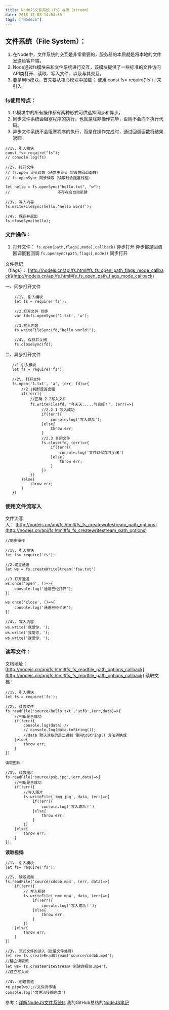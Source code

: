 ```yaml
---
title: NodeJS文件系统（fs）与流（stream）
date: 2018-11-08 14:04:55
tags: ["NodeJS"]
---
```


## **文件系统（File System）：**

1.  在Node中，文件系统的交互是非常重要的，服务器的本质就是将本地的文件发送给客户端，
2.  Node通过fs模块来和文件系统进行交互，该模块提供了一些标准的文件访问API类打开、读取、写入文件、以及与其交互。
3.  要是用fs模块，首先要从核心模块中加载； 使用 const fs= require('fs') ; 来引入

### fs使用特点：

1.  fs模块中的所有操作都有两种形式可供选择同步和异步，
2.  同步文件系统会阻塞程序的执行，也就是除非操作完毕，否则不会向下执行代码。
3.  异步文件系统不会阻塞程序的执行，而是在操作完成时，通过回调函数将结果返回。

```
//1\. 引入模块
const fs= require("fs");
// console.log(fs)

//2\. 打开文件
// fs.open 异步读取（通常用异步 需设置回调函数）  
// fs.openSync 同步读取（读取时会阻塞线程）

let hello = fs.openSync("hello.txt", "w");
//                     不存在会自动新建

//3\. 写入内容
fs.writeFileSync(hello,'hello word!');

//4\. 保存并退出
fs.closeSync(hello);

```
 [](https://github.com/AnsonZnl/StudyNodeJS/blob/master/%E8%AF%BE%E7%A8%8B%E7%AC%94%E8%AE%B0/%E8%AF%BE%E6%97%B630-%E8%AF%BE%E6%97%B634%E7%AC%94%E8%AE%B0.md#%E8%AF%BE%E6%97%B631)

### 文件操作：

1.  打开文件： 
`fs.open(path,flags[,mode],callback)`
 异步打开 异步都是回调 回调嵌套回调
`fs.openSync(path,flags[,mode])`
同步打开 
    

文件标记（flags）： [http://nodejs.cn/api/fs.html#fs_fs_open_path_flags_mode_callback](http://nodejs.cn/api/fs.html#fs_fs_open_path_flags_mode_callback)


一、同步打开文件
```
    //1\. 引入模块 
    let fs = require('fs');

    //2.打开文件 同步
    var fd=fs.openSync('1.txt', 'w');

    //3.写入内容
    fs.writeFileSync(fd,"hello world!"); 

    //4\. 保存并关闭
    fs.closeSync(fd);
```
 二、异步打开文件
```
   //1.引入模块
   let fs = require('fs');

   //2\. 打开文件
   fs.open('1.txt', 'a', (err, fd)=>{
       //2.1判断是否出错
       if(!err){
           //正确 2.2写入文件
           fs.writeFile(fd, "今天天.....气真好！", (err)=>{
                //2.2.1 写入成功
                if(!err){
                    console.log('写入成功');
                }else{
                    throw err;
                }
                //2.3 关闭文件
                fs.close(fd, (err)=>{
                    if(!err){
                        console.log('文件以保存并关闭')
                    }else{
                        throw err;
                    }
                })
           })
       }else{
           throw err;
       }
   })

```
[](https://github.com/AnsonZnl/StudyNodeJS/blob/master/%E8%AF%BE%E7%A8%8B%E7%AC%94%E8%AE%B0/%E8%AF%BE%E6%97%B630-%E8%AF%BE%E6%97%B634%E7%AC%94%E8%AE%B0.md#%E8%AF%BE%E6%97%B632)
### 使用文件流写入
文件流写入： [http://nodejs.cn/api/fs.html#fs_fs_createwritestream_path_options](http://nodejs.cn/api/fs.html#fs_fs_createwritestream_path_options)

```
//同步操作

//1\. 引入模块
let fs= require('fs');

//2.建立通道
let ws = fs.createWriteStream('fsw.txt')

//3.打开通道
ws.once('open', ()=>{
    console.log('通道已经打开');
})

ws.once('close', ()=>{
    console.log('通道已经关闭');
})

//4\. 写入内容
ws.write('我爱你，');
ws.write('我爱你，');
ws.write('我爱你，');

```

 [](https://github.com/AnsonZnl/StudyNodeJS/blob/master/%E8%AF%BE%E7%A8%8B%E7%AC%94%E8%AE%B0/%E8%AF%BE%E6%97%B630-%E8%AF%BE%E6%97%B634%E7%AC%94%E8%AE%B0.md#%E8%AF%BE%E6%97%B633)

### 读写文件： 
文档地址：[http://nodejs.cn/api/fs.html#fs_fs_readfile_path_options_callback](http://nodejs.cn/api/fs.html#fs_fs_readfile_path_options_callback)
读取文档：

```
//1\. 引入模块
let fs = require('fs');

//2\. 读取文件
fs.readFile('source/hello.txt','utf8',(err,data)=>{
    //判断是否成功
    if(!err){
        console.log(data);//
        // console.log(data.toString());
        //data 默认读取的是二进制 使用toString() 方法转换成
    }else{
        throw err;
    }
})

读取图片：

//3\. 读取图片
fs.readFile("source/psb.jpg",(err,data)=>{
    //判断是否成功
    if(!err){
        //写入图片
        fs.writeFile('img.jpg', data, (err)=>{
            if(!err){
                console.log('写入成功！')
            }else{
                throw err;
            }
        })
    }else{
        throw err;
    }
});

```

[](https://github.com/AnsonZnl/StudyNodeJS/blob/master/%E8%AF%BE%E7%A8%8B%E7%AC%94%E8%AE%B0/%E8%AF%BE%E6%97%B630-%E8%AF%BE%E6%97%B634%E7%AC%94%E8%AE%B0.md#%E8%AF%BE%E6%97%B634)

**读取视频:**

```
//1\. 引入模块
let fs= require('fs');

//2\. 读取视频
fs.readFile('source/cddbb.mp4', (err, data)=>{
    if(!err){
        // 写入视频
        fs.writeFile('nmx.mp4', data, (err)=>{
            if(!err){
                console.log('写入成功！');
            }else{
                throw err;
            }
        })
    }else{
        throw err;
    }
})

//3\. 流式文件的读入（批量文件处理）
let re= fs.createReadStream('source/cddbb.mp4');
//建立读取流
let ws= fs.createWriteStream('新建的视频.mp4');
//建立写入流

//4\. 创建管道
re.pipe(ws);//文件流传输
console.log('文件流传输完成')
```
参考：[详解NodeJS文件系统fs](https://www.jb51.net/article/133553.htm)
我的GitHub总结的[NodeJS笔记](https://github.com/AnsonZnl/StudyNodeJS)